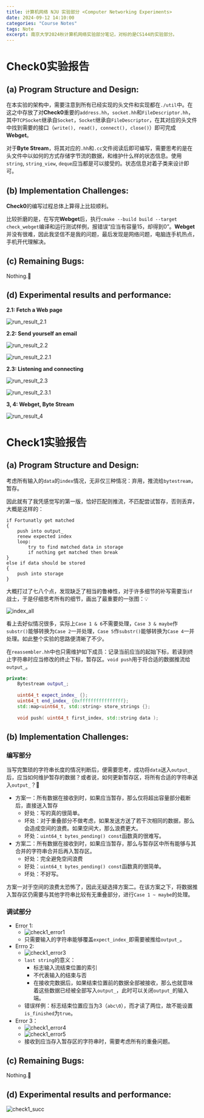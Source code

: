 ```yaml
---
title: 计算机网络 NJU 实验部分 <Computer Networking Experiments>
date: 2024-09-12 14:10:00
categories: "Course Notes"
tags: Note
excerpt: 南京大学2024秋计算机网络实验部分笔记，对标的是CS144的实验部分。
---
```


# Check0实验报告


## (a) Program Structure and Design: 

在本实验的架构中，需要注意到所有已经实现的头文件和实现都在`./util`中。在这之中存放了对**Check0**重要的`address.hh`，`socket.hh`和`FileDescriptor.hh`，其中`TCPSocket`继承自`Socket`，`Socket`继承自`FileDescriptor`，在其对应的头文件中找到需要的接口（`write(), read(), connect(), close()`）即可完成**Webget**。

对于**Byte Stream**，将其对应的`.hh`和`.cc`文件阅读后即可编写，需要思考的是在头文件中以如何的方式存储字节流的数据，和维护什么样的状态信息。使用`string`, `string_view`, `deque`应当都是可以接受的。状态信息对着子类来设计即可。

## (b) Implementation Challenges: 

**Check0**的编写过程总体上算得上比较顺利。

比较折磨的是，在写完**Webget**后，执行`cmake --build build --target check_webget`编译和运行测试样例，报错误“应当有容量15，却得到0”。**Webget**并没有很难，因此我坚信不是我的问题，最后发现是网络问题，电脑连手机热点，手机开代理解决。

## (c) Remaining Bugs: 

Nothing.🎉

## (d) Experimental results and performance: 

**2.1: Fetch a Web page**

![run_result_2.1](\../imgs/Computer-Networking-Experiments/check0/run_result_2.1.png)

**2.2: Send yourself an email**

![run_result_2.2](\../imgs/Computer-Networking-Experiments/check0/run_result_2.2.png)

![run_result_2.2.1](\../imgs/Computer-Networking-Experiments/check0/run_result_2.2.1.png)

**2.3: Listening and connecting**

![run_result_2.3](\../imgs/Computer-Networking-Experiments/check0/run_result_2.3.png)

![run_result_2.3.1](\../imgs/Computer-Networking-Experiments/check0/run_result_2.3.1.png)

**3, 4: Webget, Byte Stream**

![run_result_4](\../imgs/Computer-Networking-Experiments/check0/run_result_4.png)

#  Check1实验报告

## (a) Program Structure and Design: 

考虑所有输入的`data`的`index`情况，无非仅三种情况：弃用，推流给`bytestream`，暂存。

因此就有了我凭感觉写的第一版，恰好匹配则推流，不匹配尝试暂存，否则丢弃，大概是这样的：

```pseudocode
if Fortunatly get matched
{
	push into output_
	renew expected index
	loop: 
		try to find matched data in storage
		if nothing get matched then break
}
else if data should be stored
{
	push into storage
}
```

大概打过了七八个点，发现缺乏了相当的鲁棒性，对于许多细节的补写需要当`if`战士，于是仔细思考所有的细节，画出了最重要的一张图：💡

![index_all](\../imgs/Computer-Networking-Experiments/check1/index_all.png)

看上去好似情况很多，实际上`Case 1 & 6`不需要处理，`Case 3 & maybe`作`substr()`能够转换为`Case 2`一并处理，`Case 5`作`substr()`能够转换为`Case 4`一并处理。如此整个实验的思路便清晰了不少。

在`reassembler.hh`中也只需维护如下成员：记录当前应当的起始下标，若读到终止字符串时应当修改的终止下标，暂存区。`void push`用于将合适的数据推流给`output_`。

```C++
private:
	Bytestream output_;
	
	uint64_t expect_index_ {};
	uint64_t end_index_ {0xffffffffffffffff};
	std::map<uint64_t, std::string> store_strings {};
	
	void push( uint64_t first_index, std::string data );
```

## (b) Implementation Challenges: 

### 编写部分

当写完繁琐的字符串长度的情况判断后，便需要思考，成功将`data`送入`output_`后，应当如何维护暂存的数据？或者说，如何更新暂存区，将所有合适的字符串送入`output_`？🤔

- 方案一：所有数据在接收到时，如果应当暂存，那么仅将超出容量部分截断后，直接送入暂存
  - 好处：写的真的很简单。
  - 坏处：对于重叠部分不做考虑，如果发送方送了若干次相同的数据，那么会造成空间的浪费。如果空间大，那么浪费更大。
  - 坏处：`uint64_t bytes_pending() const`函数真的很难写。
- 方案二：所有数据在接收到时，如果应当暂存，那么与暂存区中所有能够与其合并的字符串合并后再入暂存区。
  - 好处：完全避免空间浪费
  - 好处：`uint64_t bytes_pending() const`函数真的很简单。
  - 坏处：不好写。

方案一对于空间的浪费太恐怖了，因此无疑选择方案二。在该方案之下，将数据推入暂存区仍需要与其他字符串比较有无重叠部分，进行`Case 1 ~ maybe`的处理。

### 调试部分

- Error 1:
  - ![check1_error1](\../imgs/Computer-Networking-Experiments/check1/check1_error1.png)
  - 只需要输入的字符串能够覆盖`expect_index_`即需要被推给`output_`。
- Errro 2:
  - ![check1_error3](\../imgs/Computer-Networking-Experiments/check1/check1_error3.png)
  - `last string`的意义：
    - 标志输入流结束位置的索引
    - 不代表输入的结束与否
    - 在接收完数据后，如果结束位置前的数据全部被接收，那么也就意味着这些数据已经被全部写入`output_`，此时可以关闭`output_`的输入端。
  - 错误样例：标志结束位置应当为3（`abc\0`），而才读了两位，故不能设置`is_finished`为`true`。
- Error 3：
  - ![check1_error4](\../imgs/Computer-Networking-Experiments/check1/check1_error4.png)
  - ![check1_error5](\../imgs/Computer-Networking-Experiments/check1/check1_error5.png)
  - 接收到应当存入暂存区的字符串时，需要考虑所有的重叠问题。

## (c) Remaining Bugs: 

Nothing.🥳

## (d) Experimental results and performance: 

![check1_succ](\../imgs/Computer-Networking-Experiments/check1/check1_succ.png)


